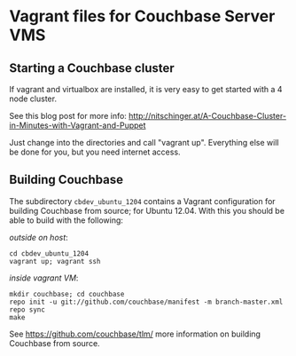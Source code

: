 # Vagrant files for Couchbase Server VMS

## Starting a Couchbase cluster

If vagrant and virtualbox are installed, it is very easy to get started with a 4 node cluster.

See this blog post for more info: http://nitschinger.at/A-Couchbase-Cluster-in-Minutes-with-Vagrant-and-Puppet

Just change into the directories and call "vagrant up". Everything else will be done for you, but you need
internet access.

## Building Couchbase

The subdirectory `cbdev_ubuntu_1204` contains a Vagrant configuration for
building Couchbase from source; for Ubuntu 12.04. With this you should be able to build with the following:

*outside on host*:

    cd cbdev_ubuntu_1204
    vagrant up; vagrant ssh

*inside vagrant VM*:

    mkdir couchbase; cd couchbase
    repo init -u git://github.com/couchbase/manifest -m branch-master.xml
    repo sync
    make

See https://github.com/couchbase/tlm/ more information on building Couchbase from source.
